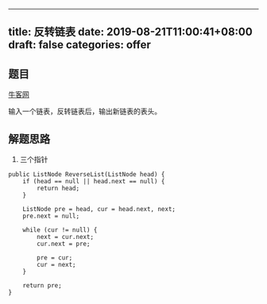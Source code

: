 
---
title: 反转链表
date: 2019-08-21T11:00:41+08:00
draft: false
categories: offer
---


## 题目

[牛客网](https://www.nowcoder.com/practice/75e878df47f24fdc9dc3e400ec6058ca?tpId=13&tqId=11168&rp=1&ru=%2Fta%2Fcoding-interviews&qru=%2Fta%2Fcoding-interviews%2Fquestion-ranking&tPage=1)

输入一个链表，反转链表后，输出新链表的表头。

## 解题思路

  1. 三个指针

```
public ListNode ReverseList(ListNode head) {
    if (head == null || head.next == null) {
        return head;
    }

    ListNode pre = head, cur = head.next, next;
    pre.next = null;

    while (cur != null) {
        next = cur.next;
        cur.next = pre;

        pre = cur;
        cur = next;
    }

    return pre;
}
```
